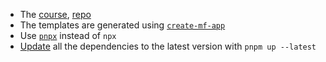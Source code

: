 - The [course](https://www.freecodecamp.org/news/learn-all-about-micro-frontends), [repo](https://github.com/jherr/micro-fes-beginner-to-expert)
- The templates are generated using [`create-mf-app`](https://www.npmjs.com/package/create-mf-app)
- Use [`pnpx`](https://pnpm.io/community/articles) instead of `npx`
- [Update](https://pnpm.io/cli/update#tldr) all the dependencies to the latest version with `pnpm up --latest`
